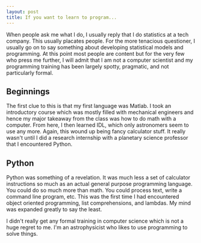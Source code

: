 ```yaml
---
layout: post
title: If you want to learn to program...
---
```


When people ask me what I do, I usually reply that I do statistics at a tech company.
This usually placates people. For the more tenacious questioner, I usually go on to say
something about developing statistical models and programming. At this point most
people are content but for the very few who press me further, I will admit that I
am not a computer scientist and my programming training has been largely spotty,
pragmatic, and not particularly formal.

## Beginnings

The first clue to this is that my first language was Matlab. I took an introductory course
which was mostly filled with mechanical engineers and hence my major takeaway from the
class was how to do math with a computer. From here, I then learned IDL, which only 
astronomers seem to use any more. Again, this wound up being fancy calculator stuff. It
really wasn't until I did a research internship with a planetary science professor that
I encountered Python.

## Python

Python was something of a revelation. It was much less a set of calculator instructions
so much as an actual general purpose programming language. You could do so much more
than math. You could process text, write a command line program, etc. This was the
first time I had encountered object oriented programming, list comprehensions, and
lambdas. My mind was expanded greatly to say the least.

I didn't really get any formal training in computer science which is not a huge regret to
me. I'm an astrophysicist who likes to use programming to solve things.

